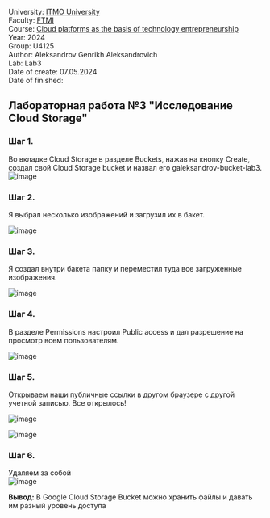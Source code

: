 University: [ITMO University](https://itmo.ru/ru/) \
Faculty: [FTMI](https://ftmi.itmo.ru) \
Course: [Cloud platforms as the basis of technology entrepreneurship](https://itmo-ict-faculty.github.io/cloud-platforms-as-the-basis-of-technology-entrepreneurship/) \
Year: 2024 \
Group: U4125 \
Author: Aleksandrov Genrikh Aleksandrovich \
Lab: Lab3 \
Date of create: 07.05.2024 \
Date of finished: 

## Лабораторная работа №3 "Исследование Cloud Storage"
### Шаг 1.
Во вкладке Cloud Storage в разделе Buckets, нажав на кнопку Create, создал свой Cloud Storage bucket и назвал его galeksandrov-bucket-lab3. \
![image](https://github.com/genrikhlamar/2023_2024-cloud-platforms-as-the-basis-of-technology-entrepreneurship-u4125-aleksandrov_g_a/assets/164926677/5f33aa4c-5e6d-4a84-b554-b289a12d77f5)

### Шаг 2.
Я выбрал несколько изображений и загрузил их в бакет.

![image](https://github.com/genrikhlamar/2023_2024-cloud-platforms-as-the-basis-of-technology-entrepreneurship-u4125-aleksandrov_g_a/assets/164926677/bc4df3c5-f23f-4583-9c6a-302b3e645624)
### Шаг 3.
Я создал внутри бакета папку и переместил туда все загруженные изображения.

![image](https://github.com/genrikhlamar/2023_2024-cloud-platforms-as-the-basis-of-technology-entrepreneurship-u4125-aleksandrov_g_a/assets/164926677/f14e96e3-a0ea-42a8-9d16-80a7ab7d963c)

### Шаг 4.
В разделе Permissions настроил Public access и дал разрешение на просмотр всем пользователям.

![image](https://github.com/genrikhlamar/2023_2024-cloud-platforms-as-the-basis-of-technology-entrepreneurship-u4125-aleksandrov_g_a/assets/164926677/771880d2-9b88-46f2-bbca-8ed4ea2475c9)

### Шаг 5.
Открываем наши публичные ссылки в другом браузере с другой учетной записью. Все открылось!

![image](https://github.com/genrikhlamar/2023_2024-cloud-platforms-as-the-basis-of-technology-entrepreneurship-u4125-aleksandrov_g_a/assets/164926677/91910b3d-d539-42b3-8bca-5781ca52a479)

![image](https://github.com/genrikhlamar/2023_2024-cloud-platforms-as-the-basis-of-technology-entrepreneurship-u4125-aleksandrov_g_a/assets/164926677/c0827e83-1e80-4091-a298-79f12e9adba0)

### Шаг 6.
Удаляем за собой \
![image](https://github.com/genrikhlamar/2023_2024-cloud-platforms-as-the-basis-of-technology-entrepreneurship-u4125-aleksandrov_g_a/assets/164926677/28bd204f-796c-4fc8-8a43-8c49903fbbcd)

**Вывод:** В Google Cloud Storage Bucket можно хранить файлы и давать им разный уровень доступа
